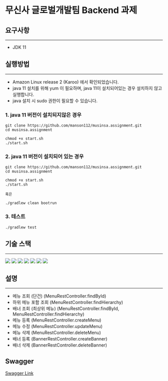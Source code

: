 # 무신사 글로벌개발팀 Backend 과제

## 요구사항

---
- JDK 11

## 실행방법

---
- Amazon Linux release 2 (Karoo) 에서 확인되었습니다.
- java 11 설치를 위해 yum 이 필요하며, java 11이 설치되어있는 경우 설치하지 않고 실행합니다.
- java 설치 시 sudo 권한이 필요할 수 있습니다.

### 1. java 11 버전이 설치되지않은 경우
```shell
git clone https://github.com/manson112/musinsa.assignment.git
cd musinsa.assignment

chmod +x start.sh
./start.sh
```

### 2. java 11 버전이 설치되어 있는 경우
```shell
git clone https://github.com/manson112/musinsa.assignment.git
cd musinsa.assignment

chmod +x start.sh
./start.sh

혹은

./gradlew clean bootrun
```

### 3. 테스트
```shell
./gradlew test
```

## 기술 스택

---
<div align="left">
<img src="https://img.shields.io/badge/java 11-007396?style=for-the-badge&logo=java&logoColor=white"/>
<img src="https://img.shields.io/badge/springboot 2.7.4-6DB33F?style=for-the-badge&logo=springboot&logoColor=white"/>
<img src="https://img.shields.io/badge/gradle 7.5-02303A?style=for-the-badge&logo=gradle&logoColor=white"/>
<img src="https://img.shields.io/badge/junit5-25A162?style=for-the-badge&logo=junit5&logoColor=white"/>
<img src="https://img.shields.io/badge/mybatis-red?style=for-the-badge&logo=&logoColor=white"/>
<img src="https://img.shields.io/badge/h2-yellow?style=for-the-badge&logo=&logoColor=white"/>
<img src="https://img.shields.io/badge/mockito-brightgreen?style=for-the-badge&logo=&logoColor=white"/>
</div>

## 설명

---
- 메뉴 조회 (단건) (MenuRestController.findById)
- 하위 메뉴 포함 조회 (MenuRestController.findHierarchy)
- 배너 조회 (최상위 메뉴) (MenuRestController.findById, MenuRestController.findHierarchy)
- 메뉴 등록 (MenuRestController.createMenu)
- 메뉴 수정 (MenuRestController.updateMenu)
- 메뉴 삭제 (MenuRestController.deleteMenu)
- 배너 등록 (BannerRestController.createBanner)
- 배너 삭제 (BannerRestController.deleteBanner)


## Swagger
[Swagger Link](http://localhost:8080/swagger-ui/index.html)
